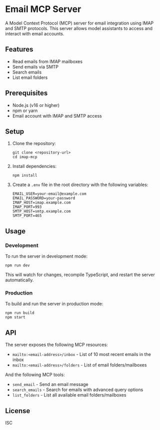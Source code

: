 # Email MCP Server

A Model Context Protocol (MCP) server for email integration using IMAP and SMTP protocols. This server allows model assistants to access and interact with email accounts.

## Features

- Read emails from IMAP mailboxes
- Send emails via SMTP
- Search emails
- List email folders

## Prerequisites

- Node.js (v16 or higher)
- npm or yarn
- Email account with IMAP and SMTP access

## Setup

1. Clone the repository:
   ```
   git clone <repository-url>
   cd imap-mcp
   ```

2. Install dependencies:
   ```
   npm install
   ```

3. Create a `.env` file in the root directory with the following variables:
   ```
   EMAIL_USER=your-email@example.com
   EMAIL_PASSWORD=your-password
   IMAP_HOST=imap.example.com
   IMAP_PORT=993
   SMTP_HOST=smtp.example.com
   SMTP_PORT=465
   ```

## Usage

### Development

To run the server in development mode:

```
npm run dev
```

This will watch for changes, recompile TypeScript, and restart the server automatically.

### Production

To build and run the server in production mode:

```
npm run build
npm start
```

## API

The server exposes the following MCP resources:

- `mailto:<email-address>/inbox` - List of 10 most recent emails in the inbox
- `mailto:<email-address>/folders` - List of email folders/mailboxes

And the following MCP tools:

- `send_email` - Send an email message
- `search_emails` - Search for emails with advanced query options
- `list_folders` - List all available email folders/mailboxes

## License

ISC 